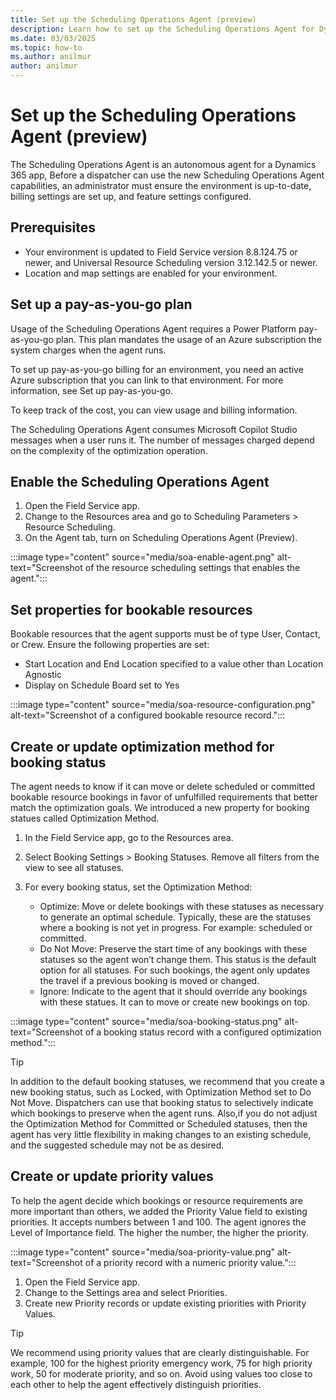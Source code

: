 ```yaml
---
title: Set up the Scheduling Operations Agent (preview)
description: Learn how to set up the Scheduling Operations Agent for Dynamics 365 Field Service.
ms.date: 03/03/2025
ms.topic: how-to
ms.author: anilmur
author: anilmur
---
```


# Set up the Scheduling Operations Agent (preview)

The Scheduling Operations Agent is an autonomous agent for a Dynamics 365 app, Before a dispatcher can use the new Scheduling Operations Agent capabilities, an administrator must ensure the environment is up-to-date, billing settings are set up, and feature settings configured.

## Prerequisites

- Your environment  is updated to Field Service version 8.8.124.75 or newer, and Universal Resource Scheduling version 3.12.142.5 or newer.
- Location and map settings are enabled for your environment.

## Set up a pay-as-you-go plan

Usage of the Scheduling Operations Agent requires a Power Platform pay-as-you-go plan. This plan mandates the usage of an Azure subscription the system charges when the agent runs.

To set up pay-as-you-go billing for an environment, you need an active Azure subscription that you can link to that environment. For more information, see Set up pay-as-you-go.

To keep track of the cost, you can view usage and billing information.

The Scheduling Operations Agent consumes Microsoft Copilot Studio messages when a user runs it. The number of messages charged depend on the complexity of the optimization operation.

## Enable the Scheduling Operations Agent

1. Open the Field Service app.
1. Change to the Resources area and go to Scheduling Parameters > Resource Scheduling.
1. On the Agent tab, turn on Scheduling Operations Agent (Preview).

:::image type="content" source="media/soa-enable-agent.png" alt-text="Screenshot of the resource scheduling settings that enables the agent.":::

## Set properties for bookable resources

Bookable resources that the agent supports must be of type User, Contact, or Crew. Ensure the following properties are set:

- Start Location and End Location specified to a value other than Location Agnostic
- Display on Schedule Board set to Yes

:::image type="content" source="media/soa-resource-configuration.png" alt-text="Screenshot of a configured bookable resource record.":::

## Create or update optimization method for booking status

The agent needs to know if it can move or delete scheduled or committed bookable resource bookings in favor of unfulfilled requirements that better match the optimization goals. We introduced a new property for booking statues called Optimization Method.

1. In the Field Service app, go to the Resources area.
1. Select Booking Settings > Booking Statuses. Remove all filters from the view to see all statuses.
1. For every booking status, set the Optimization Method:

    - Optimize: Move or delete bookings with these statuses as necessary to generate an optimal schedule. Typically, these are the statuses where a booking is not yet in progress. For example: scheduled or committed.
    - Do Not Move: Preserve the start time of any bookings with these statuses so the agent won’t change them. This status is the default option for all statuses. For such bookings, the agent only updates the travel if a previous booking is moved or changed.
    - Ignore: Indicate to the agent that it should override any bookings with these statues. It can to move or create new bookings on top.

:::image type="content" source="media/soa-booking-status.png" alt-text="Screenshot of a booking status record with a configured optimization method.":::

> [!TIP]
> In addition to the default booking statuses, we recommend that you create a new booking status, such as Locked, with Optimization Method set to Do Not Move. Dispatchers can use that booking status to selectively indicate which bookings to preserve when the agent runs. Also,if you do not adjust the Optimization Method for Committed or Scheduled statuses, then the agent has very little flexibility in making changes to an existing schedule, and the suggested schedule may not be as desired.

## Create or update priority values

To help the agent decide which bookings or resource requirements are more important than others, we added the Priority Value field to existing priorities. It accepts numbers between 1 and 100. The agent ignores the Level of Importance field. The higher the number, the higher the priority.

:::image type="content" source="media/soa-priority-value.png" alt-text="Screenshot of a priority record with a numeric priority value.":::

1. Open the Field Service app.
2. Change to the Settings area and select Priorities.
3. Create new Priority records or update existing priorities with Priority Values.  

> [!TIP]
> We recommend using priority values that are clearly distinguishable. For example, 100 for the highest priority emergency work, 75 for high priority work, 50 for moderate priority, and so on. Avoid using values too close to each other to help the agent effectively distinguish priorities.
